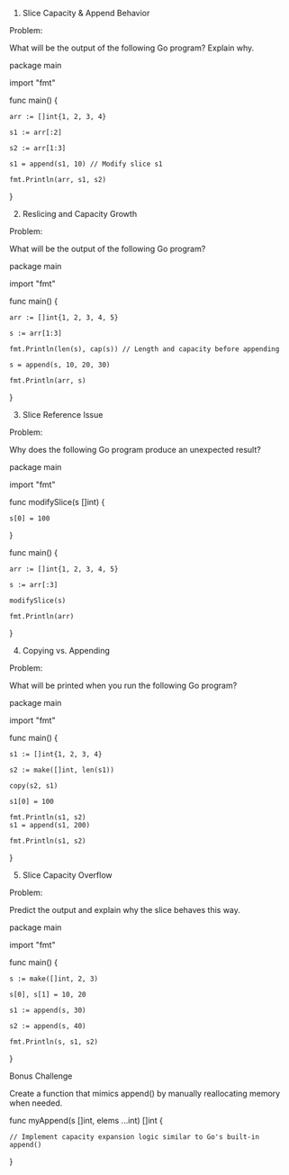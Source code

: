 1. Slice Capacity & Append Behavior

Problem:

What will be the output of the following Go program? Explain why.

package main

import "fmt"

func main() {

	arr := []int{1, 2, 3, 4}

	s1 := arr[:2]

	s2 := arr[1:3]

	s1 = append(s1, 10) // Modify slice s1

	fmt.Println(arr, s1, s2)

}

2. Reslicing and Capacity Growth



Problem:

What will be the output of the following Go program?

package main

import "fmt"

func main() {

	arr := []int{1, 2, 3, 4, 5}

	s := arr[1:3]

	fmt.Println(len(s), cap(s)) // Length and capacity before appending

	s = append(s, 10, 20, 30)

	fmt.Println(arr, s)

}

3. Slice Reference Issue



Problem:

Why does the following Go program produce an unexpected result?

package main

import "fmt"

func modifySlice(s []int) {

    s[0] = 100

}

func main() {

    arr := []int{1, 2, 3, 4, 5}

    s := arr[:3]

    modifySlice(s)

    fmt.Println(arr)
}

4. Copying vs. Appending



Problem:

What will be printed when you run the following Go program?

package main

import "fmt"

func main() {

    s1 := []int{1, 2, 3, 4}

    s2 := make([]int, len(s1))

    copy(s2, s1)

    s1[0] = 100

    fmt.Println(s1, s2)
    s1 = append(s1, 200)

    fmt.Println(s1, s2)

}

5. Slice Capacity Overflow



Problem:

Predict the output and explain why the slice behaves this way.

package main

import "fmt"

func main() {

    s := make([]int, 2, 3)

    s[0], s[1] = 10, 20

    s1 := append(s, 30)

    s2 := append(s, 40)

    fmt.Println(s, s1, s2)

}

Bonus Challenge



Create a function that mimics append() by manually reallocating memory when needed.

func myAppend(s []int, elems ...int) []int {

    // Implement capacity expansion logic similar to Go's built-in append()

}

